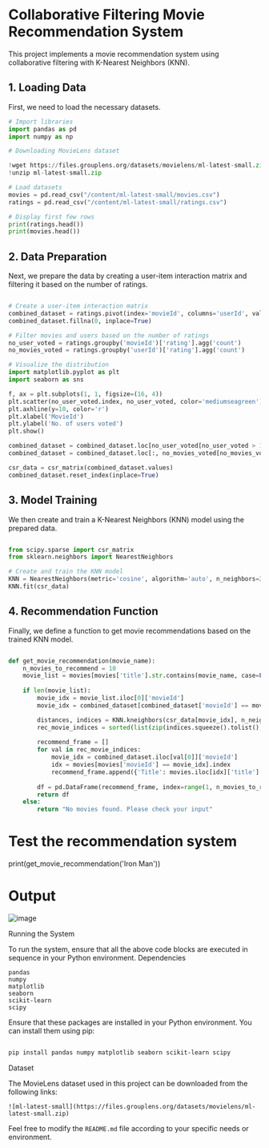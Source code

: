 # Collaborative Filtering Movie Recommendation System

This project implements a movie recommendation system using collaborative filtering with K-Nearest Neighbors (KNN).

## 1. Loading Data

First, we need to load the necessary datasets.

```python
# Import libraries
import pandas as pd
import numpy as np

# Downloading MovieLens dataset

!wget https://files.grouplens.org/datasets/movielens/ml-latest-small.zip
!unzip ml-latest-small.zip

# Load datasets
movies = pd.read_csv("/content/ml-latest-small/movies.csv")
ratings = pd.read_csv("/content/ml-latest-small/ratings.csv")

# Display first few rows
print(ratings.head())
print(movies.head())
```

## 2. Data Preparation

Next, we prepare the data by creating a user-item interaction matrix and filtering it based on the number of ratings.

```python

# Create a user-item interaction matrix
combined_dataset = ratings.pivot(index='movieId', columns='userId', values='rating')
combined_dataset.fillna(0, inplace=True)

# Filter movies and users based on the number of ratings
no_user_voted = ratings.groupby('movieId')['rating'].agg('count')
no_movies_voted = ratings.groupby('userId')['rating'].agg('count')

# Visualize the distribution
import matplotlib.pyplot as plt
import seaborn as sns

f, ax = plt.subplots(1, 1, figsize=(16, 4))
plt.scatter(no_user_voted.index, no_user_voted, color='mediumseagreen')
plt.axhline(y=10, color='r')
plt.xlabel('MovieId')
plt.ylabel('No. of users voted')
plt.show()

combined_dataset = combined_dataset.loc[no_user_voted[no_user_voted > 10].index, :]
combined_dataset = combined_dataset.loc[:, no_movies_voted[no_movies_voted > 50].index]

csr_data = csr_matrix(combined_dataset.values)
combined_dataset.reset_index(inplace=True)
```
## 3. Model Training

We then create and train a K-Nearest Neighbors (KNN) model using the prepared data.

```python

from scipy.sparse import csr_matrix
from sklearn.neighbors import NearestNeighbors

# Create and train the KNN model
KNN = NearestNeighbors(metric='cosine', algorithm='auto', n_neighbors=20, n_jobs=-1)
KNN.fit(csr_data)
```
## 4. Recommendation Function

Finally, we define a function to get movie recommendations based on the trained KNN model.

```python

def get_movie_recommendation(movie_name):
    n_movies_to_recommend = 10
    movie_list = movies[movies['title'].str.contains(movie_name, case=False)]
    
    if len(movie_list):
        movie_idx = movie_list.iloc[0]['movieId']
        movie_idx = combined_dataset[combined_dataset['movieId'] == movie_idx].index[0]

        distances, indices = KNN.kneighbors(csr_data[movie_idx], n_neighbors=n_movies_to_recommend+1)
        rec_movie_indices = sorted(list(zip(indices.squeeze().tolist(), distances.squeeze().tolist())), key=lambda x: x[1])[1:]
        
        recommend_frame = []
        for val in rec_movie_indices:
            movie_idx = combined_dataset.iloc[val[0]]['movieId']
            idx = movies[movies['movieId'] == movie_idx].index
            recommend_frame.append({'Title': movies.iloc[idx]['title'].values[0], 'Distance': val[1]})
        
        df = pd.DataFrame(recommend_frame, index=range(1, n_movies_to_recommend+1))
        return df
    else:
        return "No movies found. Please check your input"
```
# Test the recommendation system
print(get_movie_recommendation('Iron Man'))

# Output
 ![image](https://github.com/thecodebuzz/FileSizePOC/blob/master/TheCodebuzz.png?raw=true)

Running the System

To run the system, ensure that all the above code blocks are executed in sequence in your Python environment.
Dependencies

    pandas
    numpy
    matplotlib
    seaborn
    scikit-learn
    scipy

Ensure that these packages are installed in your Python environment. You can install them using pip:

```bash

pip install pandas numpy matplotlib seaborn scikit-learn scipy
```
Dataset

The MovieLens dataset used in this project can be downloaded from the following links:


    ![ml-latest-small](https://files.grouplens.org/datasets/movielens/ml-latest-small.zip)


Feel free to modify the `README.md` file according to your specific needs or environment.
